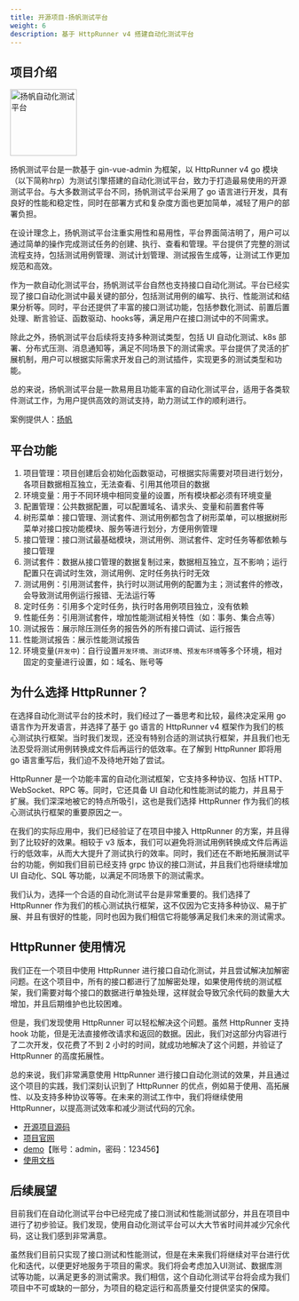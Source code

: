```yaml
---
title: 开源项目-扬帆测试平台
weight: 6
description: 基于 HttpRunner v4 搭建自动化测试平台
---
```


## 项目介绍

<img src="http://qiniu.yangfan.gd.cn/1680309074log.png" title="扬帆自动化测试平台" width="120">

扬帆测试平台是一款基于 gin-vue-admin 为框架，以 HttpRunner v4 go 模块（以下简称hrp）为测试引擎搭建的自动化测试平台，致力于打造最易使用的开源测试平台。与大多数测试平台不同，扬帆测试平台采用了 go 语言进行开发，具有良好的性能和稳定性，同时在部署方式和复杂度方面也更加简单，减轻了用户的部署负担。

在设计理念上，扬帆测试平台注重实用性和易用性，平台界面简洁明了，用户可以通过简单的操作完成测试任务的创建、执行、查看和管理。平台提供了完整的测试流程支持，包括测试用例管理、测试计划管理、测试报告生成等，让测试工作更加规范和高效。

作为一款自动化测试平台，扬帆测试平台自然也支持接口自动化测试。平台已经实现了接口自动化测试中最关键的部分，包括测试用例的编写、执行、性能测试和结果分析等。同时，平台还提供了丰富的接口测试功能，包括参数化测试、前置后置处理、断言验证、函数驱动、hooks等，满足用户在接口测试中的不同需求。

除此之外，扬帆测试平台后续将支持多种测试类型，包括 UI 自动化测试、k8s 部署、分布式压测、消息通知等，满足不同场景下的测试需求。平台提供了灵活的扩展机制，用户可以根据实际需求开发自己的测试插件，实现更多的测试类型和功能。

总的来说，扬帆测试平台是一款易用且功能丰富的自动化测试平台，适用于各类软件测试工作，为用户提供高效的测试支持，助力测试工作的顺利进行。

案例提供人：[扬帆](https://gitee.com/test-instructor/yangfan)

## 平台功能

1. 项目管理：项目创建后会初始化函数驱动，可根据实际需要对项目进行划分，各项目数据相互独立，无法查看、引用其他项目的数据
2. 环境变量：用于不同环境中相同变量的设置，所有模块都必须有环境变量
3. 配置管理：公共数据配置，可以配置域名、请求头、变量和前置套件等
4. 树形菜单：接口管理、测试套件、测试用例都包含了树形菜单，可以根据树形菜单对接口按功能模块、服务等进行划分，方便用例管理
5. 接口管理：接口测试最基础模块，测试用例、测试套件、定时任务等都依赖与接口管理
6. 测试套件：数据从接口管理的数据复制过来，数据相互独立，互不影响；运行配置只在调试时生效，测试用例、定时任务执行时无效
7. 测试用例：引用测试套件，执行时以测试用例的配置为主；测试套件的修改，会导致测试用例运行报错、无法运行等
8. 定时任务：引用多个定时任务，执行时各用例项目独立，没有依赖
9. 性能任务：引用测试套件，增加性能测试相关特性（如：事务、集合点等）
10. 测试报告：展示除压测任务的报告外的所有接口调试、运行报告
11. 性能测试报告：展示性能测试报告
12. 环境变量(`开发中`)：自行设置`开发环境`、`测试环境`、`预发布环境`等多个环境，相对固定的变量进行设置，如：域名、账号等

## 为什么选择 HttpRunner？

在选择自动化测试平台的技术时，我们经过了一番思考和比较，最终决定采用 go 语言作为开发语言，并选择了基于 go 语言的 HttpRunner v4 框架作为我们的核心测试执行框架。当时我们发现，还没有特别合适的测试执行框架，并且我们也无法忍受将测试用例转换成文件后再运行的低效率。在了解到 HttpRunner 即将用 go 语言重写后，我们迫不及待地开始了尝试。

HttpRunner 是一个功能丰富的自动化测试框架，它支持多种协议、包括 HTTP、WebSocket、RPC 等。同时，它还具备 UI 自动化和性能测试的能力，并且易于扩展。我们深深地被它的特点所吸引，这也是我们选择 HttpRunner 作为我们的核心测试执行框架的重要原因之一。

在我们的实际应用中，我们已经验证了在项目中接入 HttpRunner 的方案，并且得到了比较好的效果。相较于 v3 版本，我们可以避免将测试用例转换成文件后再运行的低效率，从而大大提升了测试执行的效率。同时，我们还在不断地拓展测试平台的功能，例如我们目前已经支持 grpc 协议的接口测试，并且我们也将继续增加 UI 自动化、SQL 等功能，以满足不同场景下的测试需求。

我们认为，选择一个合适的自动化测试平台是非常重要的。我们选择了 HttpRunner 作为我们的核心测试执行框架，这不仅因为它支持多种协议、易于扩展、并且有很好的性能，同时也因为我们相信它将能够满足我们未来的测试需求。

## HttpRunner 使用情况

我们正在一个项目中使用 HttpRunner 进行接口自动化测试，并且尝试解决加解密问题。在这个项目中，所有的接口都进行了加解密处理，如果使用传统的测试框架，我们需要对每个接口的数据进行单独处理，这样就会导致冗余代码的数量大大增加，并且后期维护也比较困难。

但是，我们发现使用 HttpRunner 可以轻松解决这个问题。虽然 HttpRunner 支持 hook 功能，但是无法直接修改请求和返回的数据。因此，我们对这部分内容进行了二次开发，仅花费了不到 2 小时的时间，就成功地解决了这个问题，并验证了 HttpRunner 的高度拓展性。

总的来说，我们非常满意使用 HttpRunner 进行接口自动化测试的效果，并且通过这个项目的实践，我们深刻认识到了 HttpRunner 的优点，例如易于使用、高拓展性、以及支持多种协议等等。在未来的测试工作中，我们将继续使用 HttpRunner，以提高测试效率和减少测试代码的冗余。

- [开源项目源码](https://gitee.com/test-instructor/yangfan)
- [项目官网](http://www.yangfan.gd.cn/)
- [demo](http://82.157.150.119:8080/)【账号：admin，密码：123456】
- [使用文档](https://blog.csdn.net/weixin_46616730/article/details/128473359)

## 后续展望

目前我们在自动化测试平台中已经完成了接口测试和性能测试部分，并且在项目中进行了初步验证。我们发现，使用自动化测试平台可以大大节省时间并减少冗余代码，这让我们感到非常满意。

虽然我们目前只实现了接口测试和性能测试，但是在未来我们将继续对平台进行优化和迭代，以便更好地服务于项目的需求。我们将会考虑加入UI测试、数据库测试等功能，以满足更多的测试需求。我们相信，这个自动化测试平台将会成为我们项目中不可或缺的一部分，为项目的稳定运行和高质量交付提供坚实的保障。
